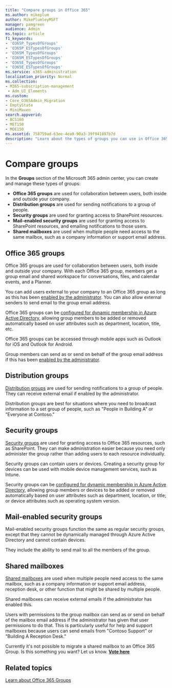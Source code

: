 ```yaml
---
title: "Compare groups in Office 365"
ms.author: mikeplum
author: MikePlumleyMSFT
manager: pamgreen
audience: Admin
ms.topic: article
f1_keywords:
- 'O365P_TypesOfGroups'
- 'O365P_ESTypesOfGroups'
- 'O365M_TypesOfGroups'
- 'O365M_ESTypesOfGroups'
- 'O365E_TypesOfGroups'
- 'O365E_ESTypesOfGroups'
ms.service: o365-administration
localization_priority: Normal
ms.collection: 
- M365-subscription-management 
 - Adm_UI_Elements
ms.custom:
- Core_O365Admin_Migration
- EmptyState
- MiniMaven
search.appverid:
- BCS160
- MET150
- MOE150
ms.assetid: 758759ad-63ee-4ea9-90a3-39f941897b7d
description: "Learn about the types of groups you can use in Office 365."
---
```


# Compare groups

In the **Groups** section of the Microsoft 365 admin center, you can create and manage these types of groups: 

- **Office 365 groups** are used for collaboration between users, both inside and outside your company.
- **Distribution groups** are used for sending notifications to a group of people.
- **Security groups** are used for granting access to SharePoint resources.
- **Mail-enabled security groups** are used for granting access to SharePoint resources, and emailing notifications to those users.
- **Shared mailboxes** are used when multiple people need access to the same mailbox, such as a company information or support email address.

## Office 365 groups

Office 365 groups are used for collaboration between users, both inside and outside your company. With each Office 365 group, members get a group email and shared workspace for conversations, files, and calendar events, and a Planner.

You can add users external to your company to an Office 365 group as long as this has been [enabled by the administrator](manage-guest-access-in-groups.md). You can also allow external senders to send email to the group email address.

Office 365 groups can be [configured for dynamic membership in Azure Active Directory](https://docs.microsoft.com/azure/active-directory/users-groups-roles/groups-change-type), allowing group members to be added or removed automatically based on user attributes such as department, location, title, etc.

Office 365 groups can be accessed through mobile apps such as Outlook for iOS and Outlook for Android.

Group members can send as or send on behalf of the group email address if this has been [enabled by the administrator](allow-members-to-send-as-or-send-on-behalf-of-group.md).

## Distribution groups

[Distribution groups](https://docs.microsoft.com/exchange/recipients-in-exchange-online/manage-distribution-groups/manage-distribution-groups) are used for sending notifications to a group of people. They can receive external email if enabled by the administrator.

Distribution groups are best for situations where you need to broadcast information to a set group of people, such as "People in Building A" or "Everyone at Contoso."

## Security groups

[Security groups](../email/create-edit-or-delete-a-security-group.md) are used for granting access to Office 365 resources, such as SharePoint. They can make administration easier because you need only administer the group rather than adding users to each resource individually.

Security groups can contain users or devices. Creating a security group for devices can be used with mobile device management services, such as Intune.

Security groups can be [configured for dynamic membership in Azure Active Directory](https://docs.microsoft.com/azure/active-directory/users-groups-roles/groups-change-type), allowing group members or devices to be added or removed automatically based on user attributes such as department, location, or title; or device attributes such as operating system version.

## Mail-enabled security groups

Mail-enabled security groups function the same as regular security groups, except that they cannot be dynamically managed through Azure Active Directory and cannot contain devices.

They include the ability to send mail to all the members of the group.

## Shared mailboxes

[Shared mailboxes](../email/create-a-shared-mailbox.md) are used when multiple people need access to the same mailbox, such as a company information or support email address, reception desk, or other function that might be shared by multiple people.

Shared mailboxes can receive external emails if the administrator has enabled this.

Users with permissions to the group mailbox can send as or send on behalf of the mailbox email address if the administrator has given that user permissions to do that. This is particularly useful for help and support mailboxes because users can send emails from "Contoso Support" or "Building A Reception Desk."

Currently it's not possible to migrate a shared mailbox to an Office 365 Group. Is this something you want? Let us know. **[Vote here](https://go.microsoft.com/fwlink/?linkid=871518)**

## Related topics

[Learn about Office 365 Groups](https://support.office.com/article/b565caa1-5c40-40ef-9915-60fdb2d97fa2)
